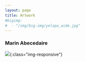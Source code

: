 ```yaml
---
layout: page
title: Artwork
#bigimg:
#  - "/img/big-img/yelapa_wide.jpg"
---
```

### Marin Abecedaire

![](/img/big-img/abcdére_marin.png){:class="img-responsive"}

